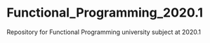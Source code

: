 # Functional_Programming_2020.1

Repository for Functional Programming university subject at 2020.1
